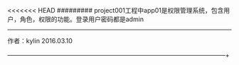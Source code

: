 <<<<<<< HEAD
#########
project001工程中app01是权限管理系统，包含用户，角色，权限的功能。登录用户密码都是admin
______________________________

作者：kylin
               2016.03.10

———————————————————————————————————+
